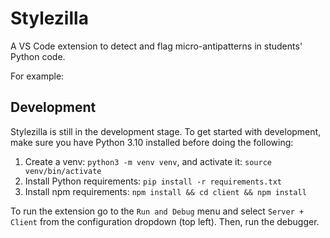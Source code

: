 # Stylezilla

A VS Code extension to detect and flag micro-antipatterns in students' Python code.

For example:



## Development

Stylezilla is still in the development stage.
To get started with development, make sure you have Python 3.10 installed before doing the following:

1. Create a venv: `python3 -m venv venv`, and activate it: `source venv/bin/activate`
2. Install Python requirements: `pip install -r requirements.txt`
3. Install npm requirements: `npm install && cd client && npm install`

To run the extension go to the `Run and Debug` menu and select `Server + Client` from the configuration dropdown (top left). Then, run the debugger.
